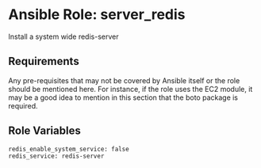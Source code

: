 Ansible Role: server_redis
=========

Install a system wide redis-server

Requirements
------------

Any pre-requisites that may not be covered by Ansible itself or the role should be mentioned here. For instance, if the role uses the EC2 module, it may be a good idea to mention in this section that the boto package is required.

Role Variables
--------------

```
redis_enable_system_service: false
redis_service: redis-server
```
